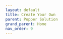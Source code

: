 ```yaml
---
layout: default
title: Create Your Own
parent: Popper Solution
grand_parent: Home
nav_order: 9
---
```

<style>
pre code {
  display: block;
  padding: 10px;
  font-size: 12px;
} 
</style>
